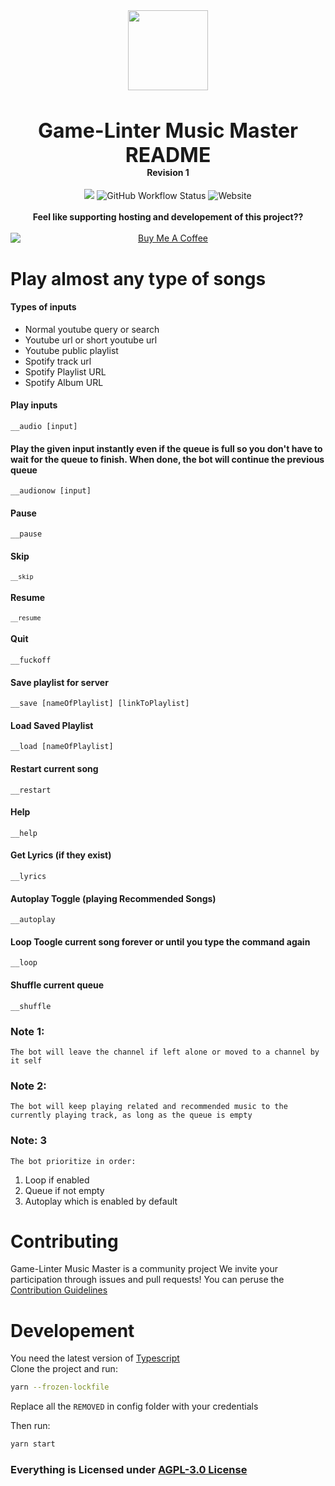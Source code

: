 <div align="center">
    <img src="https://i.imgur.com/tQrygFc.png" width="128px" style="max-width:100%;">
    <h3 style="font-size: 2rem; margin-bottom: 0">Game-Linter Music Master README</h3>
    <h4 style="margin-top: 0">Revision 1</h4>
<a  href="https://www.codacy.com/gh/Game-Linter/Discord-Music-Master/dashboard?utm_source=github.com&amp;utm_medium=referral&amp;utm_content=Game-Linter/Discord-Music-Master&amp;utm_campaign=Badge_Grade"><img src="https://app.codacy.com/project/badge/Grade/8ce4f4a7f73e49339485747ec0c298e7"/></a>
	<img alt="GitHub Workflow Status" src="https://img.shields.io/github/workflow/status/game-linter/Discord-Music-Master/ci?style=for-the-badge">
	<img alt="Website" src="https://img.shields.io/website?down_color=red&down_message=Offline&up_color=green&up_message=Online&url=https%3A%2F%2Fgame-linter.com">
    <br />
    <br />
	<b> Feel like supporting hosting and developement of this project??</b>
    <br />
	<br/>
	<a href="https://www.buymeacoffee.com/quasimodo64" target="_blank"><img src="https://cdn.buymeacoffee.com/buttons/v2/default-yellow.png" alt="Buy Me A Coffee" style="display: flex; justify-content: center" ></a>
</div>
<html lang="en">
	    <body>
    	<h1>Play almost any type of songs</h1>
    	<h4>Types of inputs</h4>
    	<ul>
    		<li>Normal youtube query or search</li>
    		<li>Youtube url or short youtube url</li>
          	<li>Youtube public playlist</li>
    		<li>Spotify track url</li>
    		<li>
    			Spotify Playlist URL
    		</li>
          <li>
    			Spotify Album URL
    		</li>
    	</ul>
    	<h4>Play inputs</h4>
    	<p><code>__audio [input]</code></p>
    <p></p>
      <h4>Play the given input instantly even if the queue is full so you don't have to wait for the queue to finish. When done, the bot will continue the previous queue</h4>
    	<p><code>__audionow [input]</code></p>
    	<h4>Pause</h4>
    	<p><code>__pause</code></p>
    	<h4>Skip</h4>
    	<p><code><code>__skip</code></code></p>
    	<h4>Resume</h4>
    	<p><code><code>__resume</code></code></p>
    	<h4>Quit</h4>
    	<p><code>__fuckoff</code></p>
    	<h4>Save playlist for server</h4>
    	<p><code>__save [nameOfPlaylist] [linkToPlaylist]</code></p>
    	<h4>Load Saved Playlist</h4>
    	<p><code>__load [nameOfPlaylist]</code></p>
   	<h4>Restart current song</h4>
    	<p><code>__restart</code></p>
	<h4>Help</h4>
    	<p><code>__help</code></p>
	<h4>Get Lyrics (if they exist)</h4>
    	<p><code>__lyrics</code></p>
    	<h4>Autoplay Toggle (playing Recommended Songs)</h4>
    	<p><code>__autoplay</code></p>
    	<h4>Loop Toogle current song forever or until you type the command again</h4>
    	<p><code>__loop</code></p>
      	<h4>Shuffle current queue</h4>
      	<p><code>__shuffle</code></p>
      <h3>Note 1:</h3>
      <p><code>The bot will leave the channel if left alone or moved to a channel by it self</code></p>
      <h3>Note 2:</h3>
      <p><code>The bot will keep playing related and recommended music to the currently playing track, as long as the queue is empty</code></p>
      <h3>Note: 3</h3>
      <p><code>The bot prioritize in order:</code></p>
      <ol>
      	<li>Loop if enabled</li>
        <li>Queue if not empty</li>
        <li>Autoplay which is enabled by default</li>
      </ol>
      <h1>Contributing</h1>
      <p>
      Game-Linter Music Master is a community project We invite your participation through issues and pull requests! You can peruse the <a href="https://github.com/darklight147/discord-music/blob/master/.github/CONTRIBUTING.md">
    	Contribution Guidelines
      </a>
      </p>
      <div>
      <h1> Developement </h1>
	      You need the latest version of <a href="https://www.typescriptlang.org/download" target="__blank">Typescript</a> <br/>
Clone the project and run:

```sh
yarn --frozen-lockfile
```

Replace all the `REMOVED` in config folder with your credentials

Then run:

```sh
yarn start
```

</div>
      <h3>Everything is Licensed under
      <a href="https://github.com/darklight147/discord-music/blob/master/LICENSE.md">AGPL-3.0 License</a>
      </h3>
    </body>

</html>

